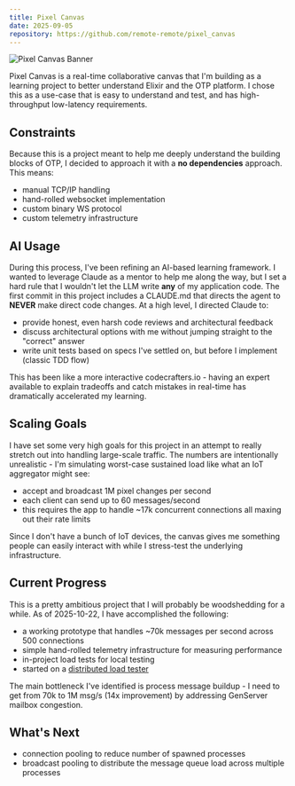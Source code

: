 ```yaml
---
title: Pixel Canvas
date: 2025-09-05
repository: https://github.com/remote-remote/pixel_canvas
---
```


![Pixel Canvas Banner](/images/pixel-canvas.png)

Pixel Canvas is a real-time collaborative canvas that I'm building as a learning project to better understand Elixir and the OTP platform.
I chose this as a use-case that is easy to understand and test, and has high-throughput low-latency requirements.

## Constraints

Because this is a project meant to help me deeply understand the building blocks of OTP, I decided to approach it with a **no dependencies** approach. This means:

- manual TCP/IP handling
- hand-rolled websocket implementation
- custom binary WS protocol
- custom telemetry infrastructure

## AI Usage

During this process, I've been refining an AI-based learning framework. I wanted to leverage Claude as a mentor to help me along the way, but I set a hard rule that I wouldn't let the LLM write **any** of my application code. The first commit in this project includes a CLAUDE.md that directs the agent to **NEVER** make direct code changes. At a high level, I directed Claude to:

- provide honest, even harsh code reviews and architectural feedback
- discuss architectural options with me without jumping straight to the "correct" answer
- write unit tests based on specs I've settled on, but before I implement (classic TDD flow)

This has been like a more interactive codecrafters.io - having an expert available to explain tradeoffs and catch mistakes in real-time has dramatically accelerated my learning.

## Scaling Goals

I have set some very high goals for this project in an attempt to really stretch out into handling large-scale traffic. The numbers are intentionally unrealistic - I'm simulating worst-case sustained load like what an IoT aggregator might see:

- accept and broadcast 1M pixel changes per second
- each client can send up to 60 messages/second
- this requires the app to handle ~17k concurrent connections all maxing out their rate limits

Since I don't have a bunch of IoT devices, the canvas gives me something people can easily interact with while I stress-test the underlying infrastructure.

## Current Progress

This is a pretty ambitious project that I will probably be woodshedding for a while. As of 2025-10-22, I have accomplished the following:

- a working prototype that handles ~70k messages per second across 500 connections
- simple hand-rolled telemetry infrastructure for measuring performance
- in-project load tests for local testing
- started on a [distributed load tester](./projects/load-tester)

The main bottleneck I've identified is process message buildup - I need to get from 70k to 1M msg/s (14x improvement) by addressing GenServer mailbox congestion.

## What's Next

- connection pooling to reduce number of spawned processes
- broadcast pooling to distribute the message queue load across multiple processes
